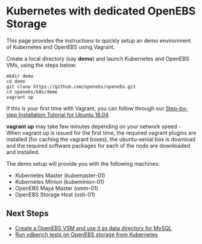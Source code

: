 # Kubernetes with dedicated OpenEBS Storage

This page provides the instructions to quickly setup an demo environment of Kubernetes and OpenEBS using Vagrant. 

Create a local directory (say  **demo**) and launch Kubernetes and OpenEBS VMs, using the steps below:

```
mkdir demo
cd demo
git clone https://github.com/openebs/openebs.git
cd openebs/k8s/demo
vagrant up
```
If this is your first time with Vagrant, you can follow through our [Step-by-step Installation Tutorial for Ubuntu 16.04](./tutorial-ubuntu1604-vagrant.md).


**vagrant up** may take few minutes depending on your network speed - When vagrant up is issued for the first time, the required vagrant plugins are installed (for caching the vagrant boxes), the ubuntu-xenial box is download and the required software packages for each of the node are downloaded and installed.

The demo setup will provide you with the following machines:
- Kubernetes Master (kubemaster-01)
- Kubernetes Minion (kubeminion-01)
- OpenEBS Maya Master (omm-01)
- OpenEBS Storage Host (osh-01)


## Next Steps
- [Create a OpenEBS VSM and use it as data directory for MySQL](./run-mysql-openebs.md)
- [Run vdbench tests on OpenEBS storage from Kubernetes](./running-vdbench-tests-with-openebs.md)
